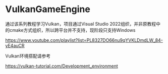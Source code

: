 # VulkanGameEngine

通过该系列教程学习Vulkan，项目通过Visual Studio 2022组织，并非原教程中的cmake方式组织，所以跨平台并不支持，现阶段只支持Windows

https://www.youtube.com/playlist?list=PL8327DO66nu9qYVKLDmdLW_84-yE4auCR

Vulkan环境搭配请参考

https://vulkan-tutorial.com/Development_environment
